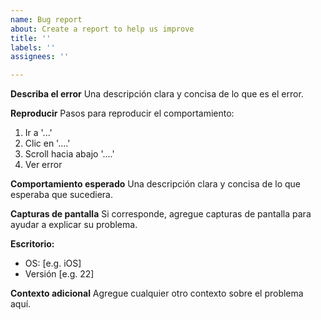 ```yaml
---
name: Bug report
about: Create a report to help us improve
title: ''
labels: ''
assignees: ''

---
```


**Describa el error**
Una descripción clara y concisa de lo que es el error.

**Reproducir**
Pasos para reproducir el comportamiento:
1. Ir a '...'
2. Clic en '....'
3. Scroll hacia abajo '....'
4. Ver error

**Comportamiento esperado**
Una descripción clara y concisa de lo que esperaba que sucediera.

**Capturas de pantalla**
Si corresponde, agregue capturas de pantalla para ayudar a explicar su problema.

**Escritorio:**
 - OS: [e.g. iOS]
 - Versión [e.g. 22]

**Contexto adicional**
Agregue cualquier otro contexto sobre el problema aquí.
